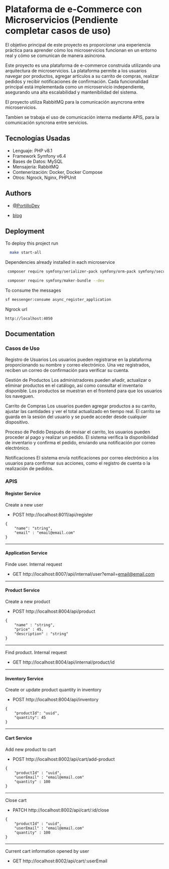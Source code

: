 
# Plataforma de e-Commerce con Microservicios (Pendiente completar casos de uso)

El objetivo principal de este proyecto es proporcionar una experiencia práctica para aprender cómo los microservicios funcionan en un entorno real y cómo se comunican de manera asíncrona.

Este proyecto es una plataforma de e-commerce construida utilizando una arquitectura de microservicios. La plataforma permite a los usuarios navegar por productos, agregar artículos a su carrito de compras, realizar pedidos y recibir notificaciones de confirmación. Cada funcionalidad principal está implementada como un microservicio independiente, asegurando una alta escalabilidad y mantenibilidad del sistema.

El proyecto utiliza RabbitMQ para la comunicación asyncrona entre microservicios.

Tambien se trabaja el uso de comunicación interna mediante APIS, para la comunicación syncrona entre servicios.

## Tecnologías Usadas
- Lenguaje: PHP v8.1
- Framework Symfony v6.4
- Bases de Datos: MySQL
- Mensajería: RabbitMQ
- Contenerización: Docker, Docker Compose
- Otros: Ngrock, Nginx, PHPUnit
## Authors

- [@PortilloDev](https://github.com/PortilloDev)

- [blog](https://notasweb.me/entrada/rabbitmq-y-microservicios/)
## Deployment

To deploy this project run

```bash
  make start-all
```

Dependencies already installed in each microservice

```bash
 composer require symfony/serializer-pack symfony/orm-pack symfony/security-bundle symfony/expression-language guzzlehttp/guzzle monolog symfony/ampq-messenger symfony/validator doctrine/orm symfony/serializer symfony/property-access symfony/uid

 composer require symfony/maker-bundle --dev 
```

To consume the messages
```bash
sf messenger:consume async_register_application
```

Ngrock url
```
http://localhost:4050
```
## Documentation

### Casos de Uso

Registro de Usuarios Los usuarios pueden registrarse en la plataforma proporcionando su nombre y correo electrónico. Una vez registrados, reciben un correo de confirmación para verificar su cuenta.

Gestión de Productos Los administradores pueden añadir, actualizar o eliminar productos en el catálogo, así como consultar el inventario disponible. Los productos se muestran en el frontend para que los usuarios los naveguen.

Carrito de Compras Los usuarios pueden agregar productos a su carrito, ajustar las cantidades y ver el total actualizado en tiempo real. El carrito se guarda en la sesión del usuario y se puede acceder desde cualquier dispositivo.

Proceso de Pedido Después de revisar el carrito, los usuarios pueden proceder al pago y realizar un pedido. El sistema verifica la disponibilidad de inventario y confirma el pedido, enviando una notificación por correo electrónico.

Notificaciones El sistema envía notificaciones por correo electrónico a los usuarios para confirmar sus acciones, como el registro de cuenta o la realización de pedidos.

### APIS
#### Register Service
Create a new user
- POST http://localhost:8011/api/register
````
{
    "name": "string",
    "email" : "email@email.com"
}
````
---
#### Application Service
Finde user. Internal request
- GET http://localhost:8007/api/internal/user?email=email@email.com

---
#### Product Service
Create a new product
- POST http://localhost:8004/api/product
````
{
    "name" : "string",
    "price" : 45,
    "description" : "string"
}
````
---
Find product. Internal request
- GET http://localhost:8004/api/internal/product/id
---
#### Inventory Service
Create or update product quantity in inventory
- POST http://localhost:8004/api/inventory
````
{
    "productId": "uuid",
    "quantity": 45
}
````
---
#### Cart Service
Add new product to cart
- POST http://localhost:8002/api/cart/add-product
````
{
    "productId" : "uuid",
    "userEmail" : "email@email.com"
    "quantity" : 100
}
````
---
Close cart
- PATCH http://localhost:8002/api/cart/:id/close
````
{
    "productId" : "uuid",
    "userEmail" : "email@email.com"
    "quantity" : 100
}
````
---
Current cart information opened by user
- GET http://localhost:8002/api/cart/:userEmail
